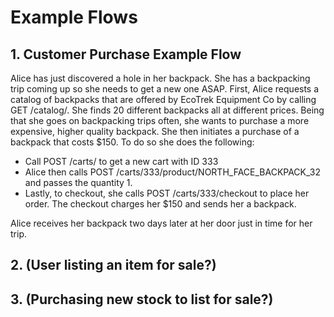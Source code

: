# Example Flows

## 1. Customer Purchase Example Flow
Alice has just discovered a hole in her backpack. She has a backpacking trip coming up so she needs to get a new one ASAP. First, Alice requests a catalog of backpacks that are offered by EcoTrek Equipment Co by calling GET /catalog/. She finds 20 different backpacks all at different prices. Being that she goes on backpacking trips often, she wants to purchase a more expensive, higher quality backpack. She then initiates a purchase of a backpack that costs $150. 
To do so she does the following:
* Call POST /carts/ to get a new cart with ID 333
* Alice then calls POST /carts/333/product/NORTH_FACE_BACKPACK_32 and passes the quantity 1.
* Lastly, to checkout, she calls POST /carts/333/checkout to place her order. The checkout charges her $150 and sends her a backpack.

Alice receives her backpack two days later at her door just in time for her trip.

## 2. (User listing an item for sale?)

## 3. (Purchasing new stock to list for sale?)
